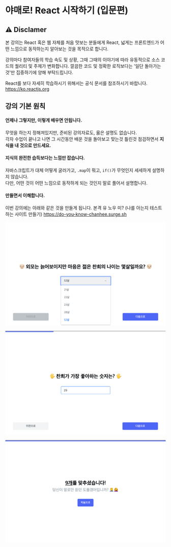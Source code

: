 # 야매로! React 시작하기 (입문편)

## ⚠️ Disclamer

본 강의는 React 혹은 웹 자체를 처음 맛보는 분들에게 React, 넓게는 프론트엔드가 어떤 느낌으로 동작하는지 알아보는 것을 목적으로 합니다.

강의마다 참여자들의 학습 속도 및 상황, 그때 그때의 이야기에 따라 유동적으로 소스 코드의 퀄리티 및 주제가 변화합니다. 깔끔한 코드 및 정확한 로직보다는 '일단 돌아가는 것'만 집중하기에 양해 부탁드립니다.

React를 보다 자세히 학습하시기 위해서는 공식 문서를 참조하시기 바랍니다.
https://ko.reactjs.org



## 강의 기본 원칙

#### 언제나 그렇지만, 이렇게 배우면 안됩니다.

무엇을 하는지 정해져있지만, 준비된 강의자료도, 옳은 설명도 없습니다.  
각자 수업이 끝나고 나면 그 시간동안 배운 것을 돌아보고 맞는것 틀린것 점검하면서 **지식을 내 것으로 만드세요.**

#### 지식의 완전한 습득보다는 느낌만 잡습니다.

자바스크립트가 대체 어떻게 굴러가고, `.map`이 뭐고, `if()`가 무엇인지 세세하게 설명하지 않습니다.  
다만, 어떤 것이 어떤 느낌으로 동작하게 되는 것인지 말로 풀어서 설명합니다.

#### 만들면서 이해합니다.

이번 강의에는 아래와 같은 것을 만들게 됩니다.
본격 유 노우 미? (나를 아는지 테스트하는 사이트 만들기)
https://do-you-know-chanhee.surge.sh

![screenshot-1](./public/screenshot/screenshot-1.png)

![screenshot-2](./public/screenshot/screenshot-2.png)

![screenshot-3](./public/screenshot/screenshot-3.png)
